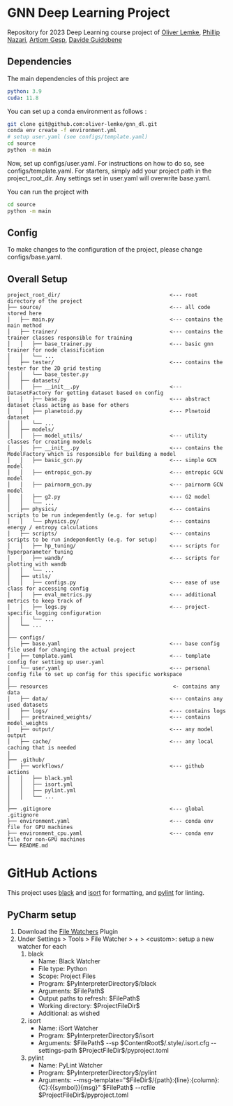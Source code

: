 # GNN Deep Learning Project
Repository for 2023 Deep Learning course project of
[Oliver Lemke](https://github.com/oliver-lemke), [Phillip Nazari](), [Artiom Gesp](), [Davide Guidobene]()

## Dependencies
The main dependencies of this project are
```yaml
python: 3.9
cuda: 11.8
```

You can set up a conda environment as follows :
```bash
git clone git@github.com:oliver-lemke/gnn_dl.git
conda env create -f environment.yml
# setup user.yaml (see configs/template.yaml)
cd source
python -m main
```

Now, set up configs/user.yaml. For instructions on how to do so, see
configs/template.yaml.
For starters, simply add your project path in the project_root_dir.
Any settings set in user.yaml will overwrite base.yaml.

You can run the project with
```bash
cd source
python -m main
```

## Config
To make changes to the configuration of the project, please change configs/base.yaml.

## Overall Setup
```
project_root_dir/                                   <--- root directory of the project
├── source/                                         <--- all code stored here
│   ├── main.py                                     <--- contains the main method
│   ├── trainer/                                    <--- contains the trainer classes responsible for training
│   │   ├── base_trainer.py                         <--- basic gnn trainer for node classification
│   │   └── ...
│   ├── tester/                                     <--- contains the tester for the 2D grid testing
│   │   └── base_tester.py
│   ├── datasets/
│   │   ├── __init__.py                             <--- DatasetFactory for getting dataset based on config
│   │   ├── base.py                                 <--- abstract dataset class acting as base for others
│   │   ├── planetoid.py                            <--- Plnetoid dataset
│   │   └── ...
│   ├── models/
│   │   ├── model_utils/                            <--- utility classes for creating models
│   │   ├── __init__.py                             <--- contains the ModelFactory which is responsible for building a model
│   │   ├── basic_gcn.py                            <--- simple GCN model 
│   │   ├── entropic_gcn.py                         <--- entropic GCN model 
│   │   ├── pairnorm_gcn.py                         <--- pairnorm GCN model 
│   │   ├── g2.py                                   <--- G2 model
│   │   └── ...
│   ├── physics/                                    <--- contains scripts to be run independently (e.g. for setup)
│   │   └── physics.py/                             <--- contains energy / entropy calculations
│   ├── scripts/                                    <--- contains scripts to be run independently (e.g. for setup)
│   │   ├── hp_tuning/                              <--- scripts for hyperparameter tuning
│   │   ├── wandb/                                  <--- scripts for plotting with wandb
│   │   └── ...
│   ├── utils/
│   │   ├── configs.py                              <--- ease of use class for accessing config
│   │   ├── eval_metrics.py                         <--- additional metrics to keep track of
│   │   ├── logs.py                                 <--- project-specific logging configuration
│   │   └── ...
│   └── ...
│
├── configs/
│   ├── base.yaml                                   <--- base config file used for changing the actual project
│   ├── template.yaml                               <--- template config for setting up user.yaml
│   └── user.yaml                                   <--- personal config file to set up config for this specific workspace
│
├── resources                                        <- contains any data
│   ├── data/                                       <--- contains any used datasets
│   ├── logs/                                       <--- contains logs
│   ├── pretrained_weights/                         <--- contains model_weights
│   ├── output/                                     <--- any model output
│   ├── cache/                                      <--- any local caching that is needed
│
├── .github/                                        
│   ├── workflows/                                  <--- github actions 
│   │   ├── black.yml
│   │   ├── isort.yml
│   │   ├── pylint.yml
│   │   └── ...
│
├── .gitignore                                      <--- global .gitignore
├── environment.yaml                                <--- conda env file for GPU machines
├── environment_cpu.yaml                            <--- conda env file for non-GPU machines
└── README.md
```

# GitHub Actions
This project uses [black](https://pypi.org/project/black/) and
[isort](https://pypi.org/project/isort/) for formatting, and
[pylint](https://pypi.org/project/pylint/) for linting.

## PyCharm setup
1. Download the [File Watchers](https://www.jetbrains.com/help/pycharm/using-file-watchers.html)
Plugin
2. Under Settings > Tools > File Watcher > + > \<custom>: setup a new watcher for each
   1. black
      - Name: Black Watcher
      - File type: Python
      - Scope: Project Files
      - Program: \$PyInterpreterDirectory\$/black
      - Arguments: \$FilePath\$
      - Output paths to refresh: \$FilePath\$
      - Working directory: \$ProjectFileDir\$
      - Additional: as wished
   2. isort
      - Name: iSort Watcher
      - Program: \$PyInterpreterDirectory\$/isort
      - Arguments: \$FilePath\$ --sp \$ContentRoot\$/.style/.isort.cfg --settings-path \$ProjectFileDir\$/pyproject.toml
   3. pylint
      - Name: PyLint Watcher
      - Program: \$PyInterpreterDirectory\$/pylint
      - Arguments: --msg-template="\$FileDir\$/{path}:{line}:{column}:{C}:({symbol}){msg}" \$FilePath\$ --rcfile \$ProjectFileDir\$/pyproject.toml